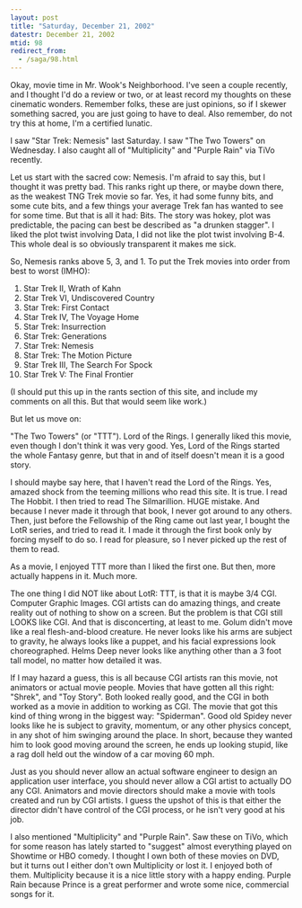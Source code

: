 ```yaml
---
layout: post
title: "Saturday, December 21, 2002"
datestr: December 21, 2002
mtid: 98
redirect_from:
  - /saga/98.html
---
```


Okay, movie time in Mr. Wook's Neighborhood. I've seen a couple recently, and
I thought I'd do a review or two, or at least record my thoughts on these cinematic
wonders. Remember folks, these are just opinions, so if I skewer something sacred,
you are just going to have to deal. Also remember, do not try this at home,
I'm a certified lunatic.

I saw "Star Trek: Nemesis" last Saturday. I saw "The Two Towers"
on Wednesday. I also caught all of "Multiplicity" and "Purple
Rain" via TiVo recently.

Let us start with the sacred cow: Nemesis. I'm afraid to say this, but I thought
it was pretty bad. This ranks right up there, or maybe down there, as the weakest
TNG Trek movie so far. Yes, it had some funny bits, and some cute bits, and
a few things your average Trek fan has wanted to see for some time. But that
is all it had: Bits. The story was hokey, plot was predictable, the pacing can
best be described as "a drunken stagger". I liked the plot twist involving
Data, I did not like the plot twist involving B-4. This whole deal is so obviously
transparent it makes me sick.

So, Nemesis ranks above 5, 3, and 1. To put the Trek movies into order from
best to worst (IMHO):

1. Star Trek II, Wrath of Kahn
1. Star Trek VI, Undiscovered Country
1. Star Trek: First Contact
1. Star Trek IV, The Voyage Home
1. Star Trek: Insurrection
1. Star Trek: Generations
1. Star Trek: Nemesis
1. Star Trek: The Motion Picture
1. Star Trek III, The Search For Spock
1. Star Trek V: The Final Frontier


(I should put this up in the rants section of this site, and include my comments
on all this. But that would seem like work.)

But let us move on:

"The Two Towers" (or "TTT"). Lord of the Rings. I generally
liked this movie, even though I don't think it was very good. Yes, Lord of the
Rings started the whole Fantasy genre, but that in and of itself doesn't mean
it is a good story.

I should maybe say here, that I haven't read the Lord of the Rings. Yes, amazed
shock from the teeming millions who read this site. It is true. I read The Hobbit.
I then tried to read The Silmarillion. HUGE mistake. And because I never made
it through that book, I never got around to any others. Then, just before the
Fellowship of the Ring came out last year, I bought the LotR series, and tried
to read it. I made it through the first book only by forcing myself to do so.
I read for pleasure, so I never picked up the rest of them to read.

As a movie, I enjoyed TTT more than I liked the first one. But then, more actually
happens in it. Much more.

The one thing I did NOT like about LotR: TTT, is that it is maybe 3/4 CGI.
Computer Graphic Images. CGI artists can do amazing things, and create reality
out of nothing to show on a screen. But the problem is that CGI still LOOKS
like CGI. And that is disconcerting, at least to me. Golum didn't move like
a real flesh-and-blood creature. He never looks like his arms are subject to
gravity, he always looks like a puppet, and his facial expressions look choreographed.
Helms Deep never looks like anything other than a 3 foot tall model, no matter
how detailed it was.

If I may hazard a guess, this is all because CGI artists ran this movie, not
animators or actual movie people. Movies that have gotten all this right: "Shrek",
and "Toy Story". Both looked really good, and the CGI in both worked
as a movie in addition to working as CGI. The movie that got this kind of thing
wrong in the biggest way: "Spiderman". Good old Spidey never looks
like he is subject to gravity, momentum, or any other physics concept, in any
shot of him swinging around the place. In short, because they wanted him to
look good moving around the screen, he ends up looking stupid, like a rag doll
held out the window of a car moving 60 mph.

Just as you should never allow an actual software engineer to design an application
user interface, you should never allow a CGI artist to actually DO any CGI.
Animators and movie directors should make a movie with tools created and run
by CGI artists. I guess the upshot of this is that either the director didn't
have control of the CGI process, or he isn't very good at his job.

I also mentioned "Multiplicity" and "Purple Rain". Saw
these on TiVo, which for some reason has lately started to "suggest"
almost everything played on Showtime or HBO comedy. I thought I own both of
these movies on DVD, but it turns out I either don't own Multiplicity or lost
it. I enjoyed both of them. Multiplicity because it is a nice little story with
a happy ending. Purple Rain because Prince is a great performer and wrote some
nice, commercial songs for it.

